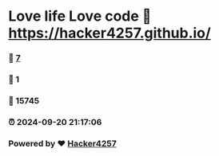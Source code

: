 # Love life Love code :link: https://hacker4257.github.io/ 
### :page_facing_up: [7](https://hacker4257.github.io//tag.html) 
### :speech_balloon: 1 
### :hibiscus: 15745 
### :alarm_clock: 2024-09-20 21:17:06 
### Powered by :heart: [Hacker4257](https://hacker4257.github.io)
